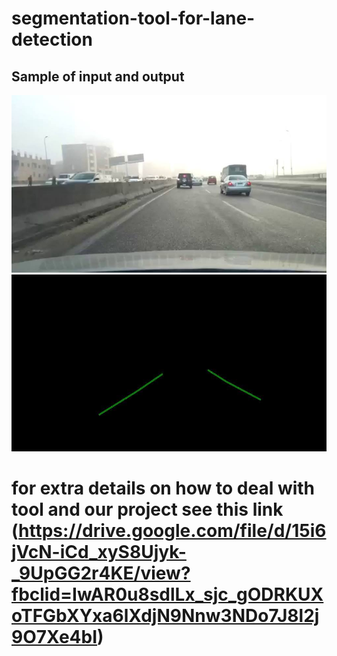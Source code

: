 # segmentation-tool-for-lane-detection

## Sample of input and output

<img src="./54175275_1085105665031421_7904495925098184704_n.jpg" alt="Screenshot" style="max-width:100%;">
<img src="./53881522_398222040735498_1428010560733052928_n.jpg" alt="Screenshot" style="max-width:100%;">

# for extra details on how to deal with tool and our project see this link (https://drive.google.com/file/d/15i6jVcN-iCd_xyS8Ujyk-_9UpGG2r4KE/view?fbclid=IwAR0u8sdlLx_sjc_gODRKUXoTFGbXYxa6lXdjN9Nnw3NDo7J8l2j9O7Xe4bI) 
